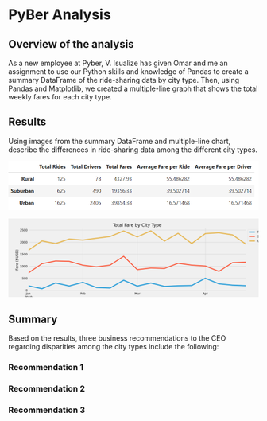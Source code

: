 # PyBer Analysis
## Overview of the analysis
As a new employee at Pyber, V. Isualize has given Omar and me an assignment to use our Python skills and knowledge of Pandas to create a summary DataFrame of the ride-sharing data by city type. Then, using Pandas and Matplotlib, we created a multiple-line graph that shows the total weekly fares for each city type. 
## Results
Using images from the summary DataFrame and multiple-line chart, describe the differences in ride-sharing data among the different city types.

![Summary Data Frame.png](https://github.com/machudpicchu/PyBer_Analysis/blob/main/Module%205%20Summary%20Data%20Frame.png)


![PyBer Fare Summary.png](https://github.com/machudpicchu/PyBer_Analysis/blob/main/Challenge/PyBer_fare_summary.png)
## Summary
Based on the results, three business recommendations to the CEO regarding disparities among the city types include the following:
### Recommendation 1

### Recommendation 2

### Recommendation 3
